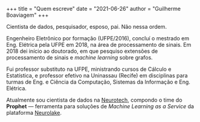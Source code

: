 +++
title = "Quem escreve"
date = "2021-06-26"
author = "Guilherme Boaviagem"
+++

Cientista de dados, pesquisador, esposo, pai. Não nessa ordem.

Engenheiro Eletrônico por formação (UFPE/2016), concluí o mestrado em Eng. Elétrica pela UFPE em 2018, na área de processamento de sinais. Em 2018 dei início ao doutorado, em que pesquiso extensões de processamento de sinais e *machine learning* sobre grafos.

Fui professor substituto na UFPE, ministrando cursos de Cálculo e Estatística, e professor efetivo na Uninassau (Recife) em disciplinas para turmas de Eng. e Ciência da Computação, Sistemas da Informação e Eng. Elétrica.

Atualmente sou cientista de dados na [Neurotech](https://br.linkedin.com/company/neurotech), compondo o time do **Prophet** — ferramenta para soluções de *Machine Learning as a Service* da plataforma [Neurolake](https://www.neurolake.io/index.html).
